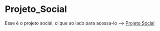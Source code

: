 # Projeto_Social

<p>Esse é o projeto social, clique ao lado para acessa-lo --> <a href="https://endrigo-blaatz.github.io/Projeto_Social/Projeto_Social/Projeto_Social/" target=_blank>Projeto Social</a></p>
